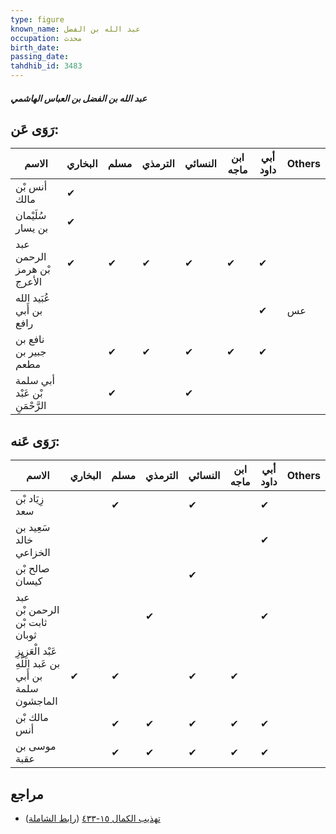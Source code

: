 ```yaml
---
type: figure
known_name: عبد الله بن الفضل
occupation: محدث
birth_date:
passing_date:
tahdhib_id: 3483
---
```

##### عبد الله بن الفضل بن العباس الهاشمي

## رَوَى عَن:
| الاسم                          | البخاري | مسلم | الترمذي | النسائي | ابن ماجه | أبي داود | Others |
| ------------------------------ | ------- | ---- | ------- | ------- | -------- | -------- | ------ |
| أنس بْن مالك                   | ✔       |      |         |         |          |          |        |
| سُلَيْمان بن يسار              | ✔       |      |         |         |          |          |        |
| عبد الرحمن بْن هرمز الأعرج     | ✔       | ✔    | ✔       | ✔       | ✔        | ✔        |        |
| عُبَيد الله بن أَبي رافع       |         |      |         |         |          | ✔        | عس     |
| نافع بن جبير بن مطعم           |         | ✔    | ✔       | ✔       | ✔        | ✔        |        |
| أبي سلمة بْن عَبْد الرَّحْمَنِ |         | ✔    |         | ✔       |          |          |        |
## رَوَى عَنه:
| الاسم                                                  | البخاري | مسلم | الترمذي | النسائي | ابن ماجه | أبي داود | Others |
| ------------------------------------------------------ | ------- | ---- | ------- | ------- | -------- | -------- | ------ |
| زِيَاد بْن سعد                                         |         | ✔    |         | ✔       |          | ✔        |        |
| سَعِيد بن خالد الخزاعي                                 |         |      |         |         |          | ✔        |        |
| صالح بْن كيسان                                         |         |      |         | ✔       |          |          |        |
| عبد الرحمن بْن ثابت بْن ثوبان                          |         |      | ✔       |         |          | ✔        |        |
| عَبْد الْعَزِيزِ بن عَبد اللَّهِ بن أَبي سلمة الماجشون | ✔       | ✔    |         | ✔       | ✔        |          |        |
| مالك بْن أنس                                           |         | ✔    | ✔       | ✔       | ✔        | ✔        |        |
| موسى بن عقبة                                           |         | ✔    | ✔       | ✔       | ✔        | ✔        |        |
## مراجع
- [تهذيب الكمال ١٥-٤٣٣](obsidian://open?vault=Tahdhib-al-Kamal&file=Figures/٣٤٨٣-عبد%20الله%20بن%20الفضل%20بن%20العباس%20الهاشمي) ([رابط الشاملة](https://shamela.ws/book/3722/7917))